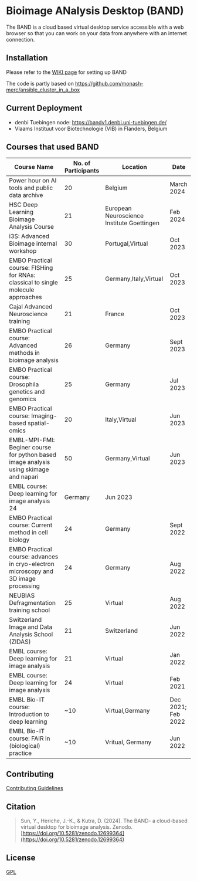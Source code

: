  # Bioimage ANalysis Desktop (BAND) #
 The BAND is a cloud based virtual desktop service accessible with a web browser so that you can work on your data from anywhere with an internet connection.

## Installation  ## 
  Please refer to the [WIKI page](https://git.embl.de/ysun/create-band/-/wikis/Home) for setting up BAND


The code is partly based on https://github.com/monash-merc/ansible_cluster_in_a_box

## Current Deployment

 - denbi Tuebingen node:
https://bandv1.denbi.uni-tuebingen.de/
 - Vlaams Instituut voor Biotechnologie (VIB) in Flanders, Belgium

## Courses that used BAND
|Course Name| No. of Participants  | Location | Date|
|--|--|--|--|
|Power hour on AI tools and public data archive|20|Belgium|March 2024|
|HSC Deep Learning Bioimage Analysis Course|21|European Neuroscience Institute Goettingen|Feb 2024|
|i3S: Advanced Bioimage internal workshop|30|Portugal,Virtual|Oct 2023|	
|EMBO Practical course: FISHing for RNAs: classical to single molecule approaches|25|Germany,Italy,Virtual|Oct 2023|
|Cajal Advanced Neuroscience training|21|France|Oct 2023|
|EMBO Practical course: Advanced methods in bioimage analysis|26|Germany|Sept 2023|
|EMBO Practical course: Drosophila genetics and genomics|25|Germany|Jul 2023|
|EMBO Practical course: Imaging-based spatial-omics|20|Italy,Virtual|Jun 2023
|EMBL-MPI-FMI: Beginer course for python based image analysis using skimage and napari|50|Germany,Virtual|Jun 2023|	
|EMBL course: Deep learning for image analysis 24|Germany|Jun 2023|
|EMBO Practical course: Current method in cell biology|24|Germany|Sept 2022|
|EMBO Practical course: advances in cryo-electron microscopy and 3D image processing|24|Germany|Aug 2022|	
|NEUBIAS Defragmentation training school|25|Virtual|Aug 2022|
|Switzerland Image and Data Analysis School (ZIDAS)|21|Switzerland|Jun 2022|
|EMBL course: Deep learning for image analysis|21|Virtual|Jan 2022|
|EMBL course: Deep learning for image analysis|24|Virtual|Feb 2021|
|EMBL Bio-IT course: Introduction to deep learning|~10|Virtual,Germany|Dec 2021; Feb 2022|
|EMBL Bio-IT course: FAIR in (biological) practice|~10|Vritual, Germany|Jun 2022|

## Contributing
[Contributing Guidelines](https://github.com/embl-cba/band/blob/main/CONTRIBUTING.md)

## Citation

> Sun, Y., Heriche, J.-K., & Kutra, D. (2024). The BAND- a cloud-based virtual desktop for bioimage analysis. Zenodo. [https://doi.org/10.5281/zenodo.12699364](https://doi.org/10.5281/zenodo.12699364)

## License  ## 
[GPL](https://github.com/embl-cba/band/blob/main/LICENSE)

